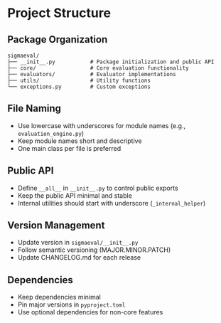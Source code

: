 # Project Structure

## Package Organization
```
sigmaeval/
├── __init__.py           # Package initialization and public API
├── core/                 # Core evaluation functionality
├── evaluators/           # Evaluator implementations
├── utils/                # Utility functions
└── exceptions.py         # Custom exceptions
```

## File Naming
- Use lowercase with underscores for module names (e.g., `evaluation_engine.py`)
- Keep module names short and descriptive
- One main class per file is preferred

## Public API
- Define `__all__` in `__init__.py` to control public exports
- Keep the public API minimal and stable
- Internal utilities should start with underscore (`_internal_helper`)

## Version Management
- Update version in `sigmaeval/__init__.py`
- Follow semantic versioning (MAJOR.MINOR.PATCH)
- Update CHANGELOG.md for each release

## Dependencies
- Keep dependencies minimal
- Pin major versions in `pyproject.toml`
- Use optional dependencies for non-core features

